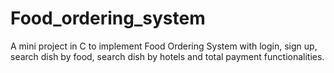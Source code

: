 # Food_ordering_system
A mini project in C to implement Food Ordering System with login, sign up, search dish by food,
search dish by hotels and total payment functionalities.
